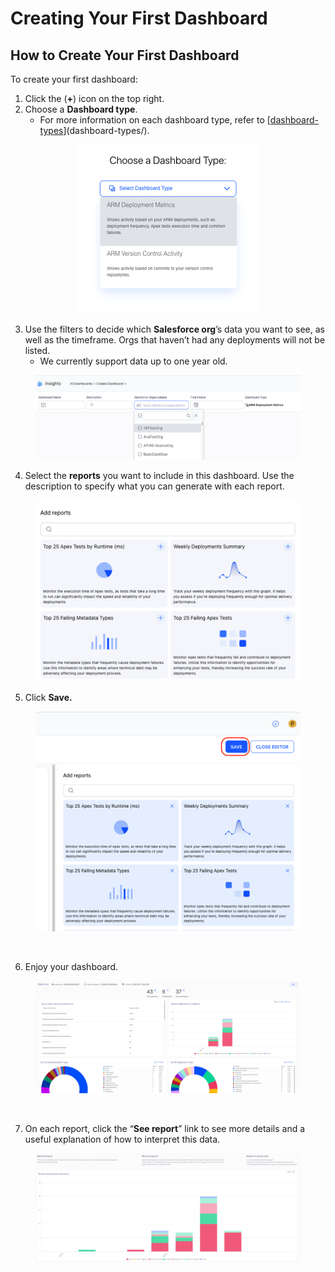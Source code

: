 # Creating Your First Dashboard

## How to Create Your First Dashboard

To create your first dashboard:

1. Click the (**+**) icon on the top right.
2. Choose a **Dashboard type**.
   * For more information on each dashboard type, refer to [[dashboard-types](dashboard-types/ "mention")](dashboard-types/).

<div align="center">

<figure><img src="../../../.gitbook/assets/image (380).png" alt="" width="290"><figcaption></figcaption></figure>

</div>

3. Use the filters to decide which **Salesforce org**’s data you want to see, as well as the timeframe. Orgs that haven’t had any deployments will not be listed.
   * We currently support data up to one year old.

<figure><img src="../../../.gitbook/assets/image (6) (1) (1) (1) (1) (1) (1) (1) (1) (1) (1).png" alt="" width="563"><figcaption></figcaption></figure>

4. Select the **reports** you want to include in this dashboard. Use the description to specify what you can generate with each report.

<figure><img src="../../../.gitbook/assets/image (4) (1) (1) (1) (1) (1) (1) (1) (1) (1) (1) (1).png" alt="" width="563"><figcaption></figcaption></figure>

5. Click **Save.**

<figure><img src="../../../.gitbook/assets/image (9) (1) (1) (1) (1) (1) (1) (1) (1) (1) (1).png" alt="" width="563"><figcaption><p><br></p></figcaption></figure>

6. Enjoy your dashboard.&#x20;

<figure><img src="../../../.gitbook/assets/image (10) (1) (1) (1) (1) (1) (1) (1) (1) (1) (1).png" alt="" width="563"><figcaption><p><br></p></figcaption></figure>

7. On each report, click the “**See report**” link to see more details and a useful explanation of how to interpret this data.

<figure><img src="../../../.gitbook/assets/image (11) (1) (1) (1) (1) (1) (1) (1) (1) (1) (1).png" alt="" width="563"><figcaption></figcaption></figure>

